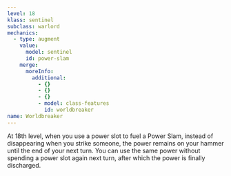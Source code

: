 ```yaml
---
level: 18
klass: sentinel
subclass: warlord
mechanics:
  - type: augment
    value:
      model: sentinel
      id: power-slam
    merge:
      moreInfo:
        additional:
          - {}
          - {}
          - {}
          - model: class-features
            id: worldbreaker
name: Worldbreaker
---
```

At 18th level, when you use a power slot to fuel a Power Slam, instead of disappearing when you strike someone, the
power remains on your hammer until the end of your next turn. You can use the same power without spending a power slot
again next turn, after which the power is finally discharged.
